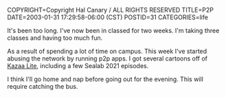 COPYRIGHT=Copyright Hal Canary / ALL RIGHTS RESERVED
TITLE=P2P
DATE=2003-01-31 17:29:58-06:00 (CST)
POSTID=31
CATEGORIES=life

It's been too long. I've now been in classed for two weeks. I'm taking three classes and having too much fun. 

As a result of spending a lot of time on campus. This week I've started abusing the network by running p2p apps. I got several cartoons off of [Kazaa Lite](http://www.kazaalite.com/), including a few Sealab 2021 episodes.

I think I'll go home and nap before going out for the evening. This will require catching the bus.

